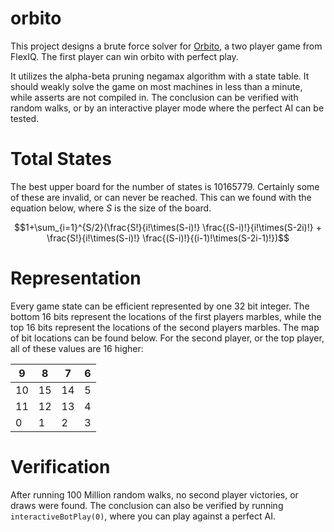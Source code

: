 # orbito
This project designs a brute force solver for [Orbito](https://flexiqgames.com/en/product/orbito/), a two player game from FlexIQ. The first player can win orbito with perfect play. 

It utilizes the alpha-beta pruning negamax algorithm with a state table. It should weakly solve the game on most machines in less than a minute, while asserts are not compiled in. The conclusion can be verified with random walks, or by an interactive player mode where the perfect AI can be tested.

# Total States

The best upper board for the number of states is 10165779. Certainly some of these are invalid, or can never be reached. This can we found with the equation below, where $S$ is the size of the board. 
```math
1+\sum_{i=1}^{S/2}(\frac{S!}{i!\times(S-i)!} \frac{(S-i)!}{i!\times(S-2i)!} + \frac{S!}{i!\times(S-i)!} \frac{(S-i)!}{(i-1)!\times(S-2i-1)!})
```

# Representation

Every game state can be efficient represented by one 32 bit integer. The bottom 16 bits represent the locations of the first players marbles, while the top 16 bits represent the locations of the second players marbles. The map of bit locations can be found below. For the second player, or the top player, all of these values are 16 higher:

| 9  | 8  | 7  | 6 |
|----|----|----|---|
| 10 | 15 | 14 | 5 |
| 11 | 12 | 13 | 4 |
| 0  | 1  | 2  | 3 |

# Verification

After running 100 Million random walks, no second player victories, or draws were found. The conclusion can also be verified by running `interactiveBotPlay(0)`, where you can play against a perfect AI. 


